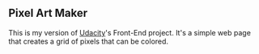## Pixel Art Maker
This is my version of [Udacity](https://www.udacity.com/)'s Front-End project.
It's a simple web page that creates a grid of pixels that can be colored.